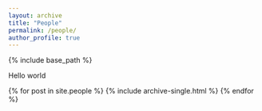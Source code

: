 ```yaml
---
layout: archive
title: "People"
permalink: /people/
author_profile: true
---
```


{% include base_path %}

Hello world

{% for post in site.people %}
  {% include archive-single.html %}
{% endfor %}

